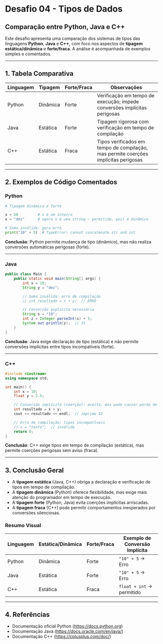 
# Desafio 04 - Tipos de Dados

## Comparação entre Python, Java e C++

Este desafio apresenta uma comparação dos sistemas de tipos das linguagens **Python**, **Java** e **C++**, com foco nos aspectos de **tipagem estática/dinâmica** e **forte/fraca**. A análise é acompanhada de exemplos simples e comentados.

---

## 1. Tabela Comparativa

| Linguagem   | Tipagem         | Forte/Fraca | Observações |
|-------------|------------------|-------------|-------------|
| Python      | Dinâmica         | Forte       | Verificação em tempo de execução; impede conversões implícitas perigosas |
| Java        | Estática         | Forte       | Tipagem rigorosa com verificação em tempo de compilação |
| C++         | Estática         | Fraca       | Tipos verificados em tempo de compilação, mas permite coerções implícitas perigosas |

---

## 2. Exemplos de Código Comentados

### Python

```python
# Tipagem dinâmica e forte

x = 10         # x é um inteiro
x = "dez"      # agora x é uma string — permitido, pois é dinâmico

# Soma inválida: gera erro
print("10" + 5)  # TypeError: cannot concatenate str and int
```
 **Conclusão**: Python permite mudança de tipo (dinâmico), mas não realiza conversões automáticas perigosas (forte).

---

### Java

```java
public class Main {
    public static void main(String[] args) {
        int x = 10;
        String y = "dez";

        // Soma inválida: erro de compilação
        // int resultado = x + y;  // ERRO

        // Conversão explícita necessária
        String s = "10";
        int z = Integer.parseInt(s) + 5;
        System.out.println(z);  // 15
    }
}
```

**Conclusão**: Java exige declaração de tipo (estática) e não permite conversões implícitas entre tipos incompatíveis (forte).

---

### C++

```cpp
#include <iostream>
using namespace std;

int main() {
    int x = 10;
    float y = 2.5;

    // Conversão implícita (coerção): aceita, mas pode causar perda de precisão
    int resultado = x + y;
    cout << resultado << endl;  // imprime 12

    // Erro de compilação: tipos incompatíveis
    // x = "texto";  // inválido
    return 0;
}
```

**Conclusão**: C++ exige tipos em tempo de compilação (estática), mas permite coerções perigosas sem aviso (fraca).

---

## 3. Conclusão Geral

- A **tipagem estática** (Java, C++) obriga a declaração e verificação de tipos em tempo de compilação.
- A **tipagem dinâmica** (Python) oferece flexibilidade, mas exige mais atenção do programador em tempo de execução.
- A **tipagem forte** (Python, Java) evita coerções implícitas arriscadas.
- A **tipagem fraca** (C++) pode permitir comportamentos inesperados por conversões silenciosas.

### Resumo Visual

| Linguagem   | Estática/Dinâmica | Forte/Fraca | Exemplo de Conversão Implícita |
|-------------|-------------------|-------------|-------------------------------|
| Python      | Dinâmica          | Forte       | `"10" + 5` → Erro             |
| Java        | Estática          | Forte       | `"10" + 5` → Erro             |
| C++         | Estática          | Fraca       | `float + int` → permitido     |

---

## 4. Referências

- Documentação oficial Python (https://docs.python.org)
- Documentação Java (https://docs.oracle.com/en/java/)
- Documentação C++ (https://cplusplus.com/doc/)
